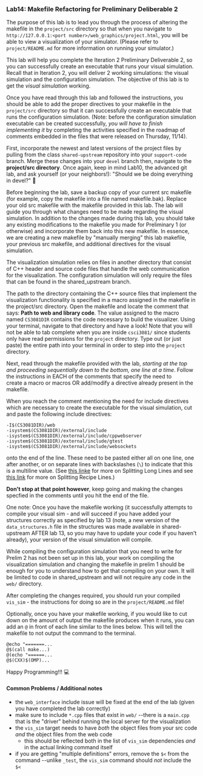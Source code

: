 ### Lab14: Makefile Refactoring for Preliminary Deliberable 2

The purpose of this lab is to lead you through the process of altering the makefile in the `project/src` directory so that when you navigate to `http://127.0.0.1:<port number>/web_graphics/project.html`, you will be able to view a visualization of your simulator. (Please refer to `project/README.md` for more information on running your simulator.)

This lab will help you complete the Iteration 2 Preliminary Deliverable 2, so you can successfully create an executable that runs your visual simulation. Recall that in Iteration 2, you will deliver 2 working simulations: the visual simulation and the configuration simulation. The objective of this lab is to get the _visual simulation_ working.

Once you have read through this lab and followed the instructions, you should be able to add the proper directives to your makefile in the `project/src` directory so that it can successfully create an executable that runs the configuration simulation. (Note: before the configuration simulation executable can be created successfully, _you will have to finish implementing it_ by completing the activities specified in the roadmap of comments embedded in the files that were released on Thursday, 11/14).


First, incorporate the newest and latest versions of the project files by pulling from the class `shared-upstream` repository into your `support-code` branch. Merge these changes into your `devel` branch then, navigate to the **project/src directory**. Once again, keep in mind Lab10, the advanced git lab, and ask yourself (or your neighbors!): "Should we be doing everything in devel?" :thinking:


Before beginning the lab, save a backup copy of your current src makefile (for example, copy the makefile into a file named makefile.bak).
Replace your old src makefile with the makefile provided in this lab. The lab will guide you through
what changes need to be made regarding the visual simulation. In addition to the changes made during
this lab, you should take any existing modifications to the makefile you made for Preliminary 1 (or otherwise)
and incorporate them back into this new makefile. In essence, we are creating a new makefile by "manually merging" this lab makefile, your previous src makefile, and additional directives for the visual simulation.

The visualization simulation relies on files in another directory that consist of C++ header and source code files that handle the web communication for the visualization. The configuration simulation will only require the files that can be found in the shared_upstream branch.

The path to the directory containing the C++ source files that implement the visualization functionality
is specified in a macro assigned in the makefile in the project/src directory. Open the makefile and locate the comment that says: **Path to web and library code**.  The value assigned to the macro named `CS3081DIR` contains the code necessary to build the visualizer. Using your terminal, navigate to that directory and have a look! Note that you will not be able to tab complete when you are inside `csci3081/` since students only have read permissions for the `project` directory. Type out (or just paste) the entire path into your terminal in order to step into the `project` directory.

Next, read through the makefile provided with the lab, _starting at the top and proceeding sequentially down to the bottom, one line at a time_. Follow the instructions in EACH of the comments that specify the need to  
create a macro or macros OR add/modify a directive already present in the makefile.

When you reach the comment mentioning the need for include directives which are necessary to create the executable for the visual simulation, cut and paste the following include directives:

```
-I$(CS3081DIR)/web  
-isystem$(CS3081DIR)/external/include  
-isystem$(CS3081DIR)/external/include/cppwebserver  
-isystem$(CS3081DIR)/external/include/gtest  
-isystem$(CS3081DIR)/external/include/websockets  
```

onto the end of the line. These need to be pasted either all on one line, one after another, or on separate lines with backslashes (`\`) to indicate that this is a multiline value. (See [this linke](https://www.gnu.org/software/make/manual/html_node/Splitting-Lines.html#Splitting-Lines) for more on Splitting Long Lines and see [this link](https://www.gnu.org/software/make/manual/html_node/Splitting-Recipe-Lines.html) for more on Splitting Recipe Lines.)

**Don't stop at that point however**, keep going and making the changes specfied in the comments until you hit the end of the file. 

One note: Once you have the makefile working (it successfully attempts to compile your visual sim - and will succeed 
if you have added your structures correctly as specified by lab 13 (note, a new version of the `data_structures.h`
file in the structures was made available in shared-upstream AFTER lab 13, so you may have to update your code if you haven't already), your version of the visual simulation will compile.

While compiling the configuration simulation that you need to write for Prelim 2 has not been set up in this lab, your work on compiling the visualization simulation and changing the makefile in prelim 1 should be enough for you to understand how to get that compiling on your own. It will be limited to code in shared_upstream and will not require any code in the `web/` directory.

After completing the changes required, you should run your compiled `vis_sim` - the instructions for doing so are in the `project/README.md` file!

Optionally, once you have your makefile working, if you would like to cut down on the amount of output the makefile produces when it runs, you can add an `@` in front of each line similar to the lines below. This will tell the makefile to not output the command to the terminal.

```
@echo "=======...  
@$(call make...)  
@(echo "======...  
@$(CXX)$(OMP)...  
```

Happy Programming!!! :computer:


#### Common Problems / Additional notes
- the `web_interface` include issue will be fixed at the end of the lab (given you have completed the lab correctly)
- make sure to include `*.cpp` files that exist in `web/` --there is a `main.cpp` that is the "driver" behind running the local server for the visualization
- the `vis_sim` target needs to have _both_ the object files from your src code _and_ the object files from the web code
  - this should be reflected both in the list of `vis_sim` dependencies _and_ in the actual linking command itself
- if you are getting "multiple definitions" errors, remove the `$<` from the command --unlike `_test`, the `vis_sim` command should _not_ include the `$<`
